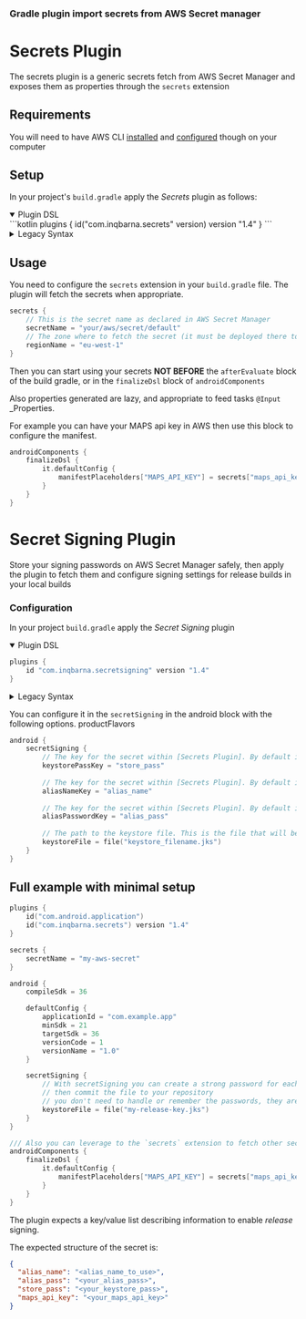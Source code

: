 ### Gradle plugin import secrets from AWS Secret manager

# Secrets Plugin

The secrets plugin is a generic secrets fetch from AWS Secret Manager and exposes them as
properties through the `secrets` extension

## Requirements

You will need to have AWS CLI [installed](https://docs.aws.amazon.com/cli/latest/userguide/getting-started-install.html)
and [configured](https://docs.aws.amazon.com/cli/latest/userguide/getting-started-quickstart.html#getting-started-quickstart-new) though on your computer

## Setup

In your project's `build.gradle` apply the *Secrets* plugin as follows:

<details open>
<summary>Plugin DSL</summary>
```kotlin
plugins {
    id("com.inqbarna.secrets" version) version "1.4"
}
```
</details>

<details>
<summary>Legacy Syntax</summary>

```groovy
buildscript {
  repositories {
    maven {
      url "https://plugins.gradle.org/m2/"
    }
  }
  dependencies {
    classpath "com.inqbarna:secretsigning:1.4"
  }
}

apply plugin: "com.inqbarna.secrets"
```
</details>


## Usage

You need to configure the `secrets` extension in your `build.gradle` file. The plugin will fetch the secrets
when appropriate.

```kotlin
secrets {
    // This is the secret name as declared in AWS Secret Manager
    secretName = "your/aws/secret/default"
    // The zone where to fetch the secret (it must be deployed there too). By default if not specified `eu-west-1` is used
    regionName = "eu-west-1"
}
```

Then you can start using your secrets **NOT BEFORE** the `afterEvaluate` block of the build gradle, or in the `finalizeDsl` block of `androidComponents`

Also properties generated are lazy, and appropriate to feed tasks `@Input` _Properties.

For example you can have your MAPS api key in AWS then use this block to configure the manifest.

```kotlin
androidComponents {
    finalizeDsl {
        it.defaultConfig {
            manifestPlaceholders["MAPS_API_KEY"] = secrets["maps_api_key"].get()
        }
    }
}
```

# Secret Signing Plugin

Store your signing passwords on AWS Secret Manager safely, then apply the plugin
to fetch them and configure signing settings for release builds in your local builds

### Configuration

In your project `build.gradle` apply the *Secret Signing* plugin

<details open>
<summary>Plugin DSL</summary>

```groovy
plugins {
    id "com.inqbarna.secretsigning" version "1.4"
}
```
</details>

<details>
<summary>Legacy Syntax</summary>

```groovy
buildscript {
  repositories {
    maven {
      url "https://plugins.gradle.org/m2/"
    }
  }
  dependencies {
    classpath "com.inqbarna:secretsigning:1.4"
  }
}

apply plugin: "com.inqbarna.secretsigning"
```
</details>


You can configure it in the `secretSigning` in the android block with the following options. 
productFlavors

```kotlin
android {
    secretSigning {
        // The key for the secret within [Secrets Plugin]. By default it is "store_pass"
        keystorePassKey = "store_pass"
        
        // The key for the secret within [Secrets Plugin]. By default it is "alias_name"
        aliasNameKey = "alias_name"
        
        // The key for the secret within [Secrets Plugin]. By default it is "alias_pass"
        aliasPasswordKey = "alias_pass"
        
        // The path to the keystore file. This is the file that will be used to sign
        keystoreFile = file("keystore_filename.jks")
    }
}
```

## Full example with minimal setup


```kotlin
plugins {
    id("com.android.application")
    id("com.inqbarna.secrets") version "1.4"
}

secrets {
    secretName = "my-aws-secret"
}

android {
    compileSdk = 36

    defaultConfig {
        applicationId = "com.example.app"
        minSdk = 21
        targetSdk = 36
        versionCode = 1
        versionName = "1.0"
    }

    secretSigning {
        // With secretSigning you can create a strong password for each the keystore and another for the alias
        // then commit the file to your repository
        // you don't need to handle or remember the passwords, they are fetched from AWS Secret Manager
        keystoreFile = file("my-release-key.jks")
    }
}

/// Also you can leverage to the `secrets` extension to fetch other secrets.
androidComponents {
    finalizeDsl {
        it.defaultConfig {
            manifestPlaceholders["MAPS_API_KEY"] = secrets["maps_api_key"].get()
        }
    }
}
```

The plugin expects a key/value list describing information to enable *release* signing.

The expected structure of the secret is:

```json
{
  "alias_name": "<alias_name_to_use>",
  "alias_pass": "<your_alias_pass>",
  "store_pass": "<your_keystore_pass>",
  "maps_api_key": "<your_maps_api_key>"
}
```
